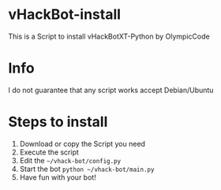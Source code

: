 # vHackBot-install
This is a Script to install vHackBotXT-Python by OlympicCode

# Info
I do not guarantee that any script works accept Debian/Ubuntu

# Steps to install
1. Download or copy the Script you need
2. Execute the script
3. Edit the `~/vhack-bot/config.py`
4. Start the bot `python ~/vhack-bot/main.py`
5. Have fun with your bot!
